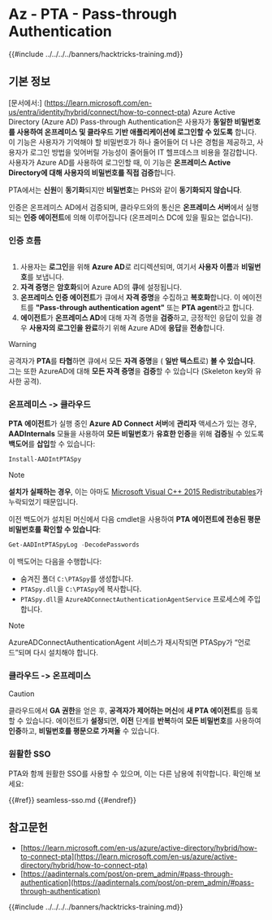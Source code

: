 # Az - PTA - Pass-through Authentication

{{#include ../../../../banners/hacktricks-training.md}}

## 기본 정보

[문서에서:] (https://learn.microsoft.com/en-us/entra/identity/hybrid/connect/how-to-connect-pta) Azure Active Directory (Azure AD) Pass-through Authentication은 사용자가 **동일한 비밀번호를 사용하여 온프레미스 및 클라우드 기반 애플리케이션에 로그인할 수 있도록** 합니다. 이 기능은 사용자가 기억해야 할 비밀번호가 하나 줄어들어 더 나은 경험을 제공하고, 사용자가 로그인 방법을 잊어버릴 가능성이 줄어들어 IT 헬프데스크 비용을 절감합니다. 사용자가 Azure AD를 사용하여 로그인할 때, 이 기능은 **온프레미스 Active Directory에 대해 사용자의 비밀번호를 직접 검증**합니다.

PTA에서는 **신원**이 **동기화**되지만 **비밀번호**는 PHS와 같이 **동기화되지 않습니다**.

인증은 온프레미스 AD에서 검증되며, 클라우드와의 통신은 **온프레미스 서버**에서 실행되는 **인증 에이전트**에 의해 이루어집니다 (온프레미스 DC에 있을 필요는 없습니다).

### 인증 흐름

<figure><img src="../../../../images/image (92).png" alt=""><figcaption></figcaption></figure>

1. 사용자는 **로그인**을 위해 **Azure AD**로 리디렉션되며, 여기서 **사용자 이름**과 **비밀번호**를 보냅니다.
2. **자격 증명**은 **암호화**되어 Azure AD의 **큐**에 설정됩니다.
3. **온프레미스 인증 에이전트**가 큐에서 **자격 증명**을 수집하고 **복호화**합니다. 이 에이전트를 **"Pass-through authentication agent"** 또는 **PTA agent**라고 합니다.
4. **에이전트**가 **온프레미스 AD**에 대해 자격 증명을 **검증**하고, 긍정적인 응답이 있을 경우 **사용자의 로그인을 완료**하기 위해 Azure AD에 **응답**을 **전송**합니다.

> [!WARNING]
> 공격자가 **PTA**를 **타협**하면 큐에서 모든 **자격 증명**을 ( **일반 텍스트**로) **볼 수 있습니다**.\
> 그는 또한 AzureAD에 대해 **모든 자격 증명**을 **검증**할 수 있습니다 (Skeleton key와 유사한 공격).

### 온프레미스 -> 클라우드

**PTA** **에이전트**가 실행 중인 **Azure AD Connect 서버**에 **관리자** 액세스가 있는 경우, **AADInternals** 모듈을 사용하여 **모든 비밀번호**가 **유효한 인증**을 위해 **검증**될 수 있도록 **백도어**를 **삽입**할 수 있습니다:
```powershell
Install-AADIntPTASpy
```
> [!NOTE]
> **설치가 실패하는 경우**, 이는 아마도 [Microsoft Visual C++ 2015 Redistributables](https://download.microsoft.com/download/6/A/A/6AA4EDFF-645B-48C5-81CC-ED5963AEAD48/vc_redist.x64.exe)가 누락되었기 때문입니다.

이전 백도어가 설치된 머신에서 다음 cmdlet을 사용하여 **PTA 에이전트에 전송된 평문 비밀번호를 확인할 수 있습니다**:
```powershell
Get-AADIntPTASpyLog -DecodePasswords
```
이 백도어는 다음을 수행합니다:

- 숨겨진 폴더 `C:\PTASpy`를 생성합니다.
- `PTASpy.dll`을 `C:\PTASpy`에 복사합니다.
- `PTASpy.dll`을 `AzureADConnectAuthenticationAgentService` 프로세스에 주입합니다.

> [!NOTE]
> AzureADConnectAuthenticationAgent 서비스가 재시작되면 PTASpy가 “언로드”되며 다시 설치해야 합니다.

### 클라우드 -> 온프레미스

> [!CAUTION]
> 클라우드에서 **GA 권한**을 얻은 후, **공격자가 제어하는 머신**에 **새 PTA 에이전트**를 등록할 수 있습니다. 에이전트가 **설정**되면, **이전** 단계를 **반복**하여 **모든 비밀번호**를 사용하여 **인증**하고, **비밀번호를 평문으로 가져올** 수 있습니다.

### 원활한 SSO

PTA와 함께 원활한 SSO를 사용할 수 있으며, 이는 다른 남용에 취약합니다. 확인해 보세요:

{{#ref}}
seamless-sso.md
{{#endref}}

## 참고문헌

- [https://learn.microsoft.com/en-us/azure/active-directory/hybrid/how-to-connect-pta](https://learn.microsoft.com/en-us/azure/active-directory/hybrid/how-to-connect-pta)
- [https://aadinternals.com/post/on-prem_admin/#pass-through-authentication](https://aadinternals.com/post/on-prem_admin/#pass-through-authentication)

{{#include ../../../../banners/hacktricks-training.md}}
